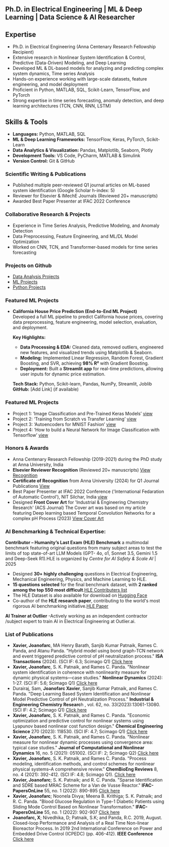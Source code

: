 
## Ph.D. in Electrical Engineering | ML & Deep Learning | Data Science & AI Researcher

## Expertise

- Ph.D. in Electrical Engineering (Anna Centenary Research Fellowship Recipient)
- Extensive research in Nonlinear System Identification & Control, Predictive (Data-Driven) Modeling, and Deep Learning
- Developed ML & DL-based models for analyzing and predicting complex system dynamics, Time series Analysis
- Hands-on experience working with large-scale datasets, feature engineering, and model deployment
- Proficient in Python, MATLAB, SQL, Scikit-Learn, TensorFlow, and PyTorch
- Strong expertise in time series forecasting, anomaly detection, and deep learning architectures (TCN, CNN, RNN, LSTM)

## Skills & Tools

- **Languages:** Python, MATLAB, SQL
- **ML & Deep Learning Frameworks:** TensorFlow, Keras, PyTorch, Scikit-Learn
- **Data Analytics & Visualization:** Pandas, Matplotlib, Seaborn, Plotly
- **Development Tools:** VS Code, PyCharm, MATLAB & Simulink
- **Version Control:** Git & GitHub

  
### Scientific Writing & Publications

- Published multiple peer-reviewed Q1 journal articles on ML-based system identification (Google Scholar h-index: 5)
- Reviewer for Elsevier & IMechE Journals (Reviewed 20+ manuscripts)
- Awarded Best Paper Presenter at IFAC 2022 Conference

### Collaborative Research & Projects

- Experience in Time Series Analysis, Predictive Modeling, and Anomaly Detection
- Data Preprocessing, Feature Engineering, and ML/DL Model Optimization
- Worked on CNN, TCN, and Transformer-based models for time series forecasting

### Projects on Github
-  [Data Analysis Projects](https://github.com/joan-xavier/Data_Analysis_Python_2024)
-  [ML Projects](https://github.com/joan-xavier/ML_projects_2024)
-  [Python Projects](https://github.com/joan-xavier/Python_Projects_2024)

### Featured ML Projects

- **California House Price Prediction (End-to-End ML Project)**  
    Developed a full ML pipeline to predict California house prices, covering data preprocessing, feature engineering, model selection, evaluation, and deployment.  

    **Key Highlights:**  
    - **Data Processing & EDA:** Cleaned data, removed outliers, engineered new features, and visualized trends using Matplotlib & Seaborn.  
    - **Modeling:** Implemented Linear Regression, Random Forest, Gradient Boosting, and SVR, achieving **98% R²** with Gradient Boosting.  
    - **Deployment:** Built a **Streamlit app** for real-time predictions, allowing user inputs for dynamic price estimation.  
    
    **Tech Stack:** Python, Scikit-learn, Pandas, NumPy, Streamlit, Joblib  
    **GitHub:** [Add Link] (if available)


### Featured ML Projects

- Project 1: ‘Image Classification and Pre-Trained Keras Models’ [view](https://cloudxlab.com/certificate/G5N7AD/)
- Project 2: ‘Training from Scratch vs Transfer Learning’ [view](https://cloudxlab.com/certificate/TRS319/)
- Project 3: ‘Autoencoders for MNIST Fashion’ [view](https://cloudxlab.com/certificate/JNJ7SA/)
- Project 4: ‘How to build a Neural Network for Image Classification with Tensorflow’ [view](https://cloudxlab.com/certificate/G5N7AD/)

### Honors & Awards

- Anna Centenary Research Fellowship (2019-2021) during the PhD study at Anna University, India
- **Elsevier Reviewer Recognition** (Reviewed 20+ manuscripts) [View Recognition](https://elsevier-reviewer-recognition-joan.tiiny.site)
- **Certificate of Recognition** from Anna University (2024) for Q1 Journal Publications [View](https://drive.google.com/drive/folders/0Bw7TrMeBmo3Va0JKb3ByV194SE0?dmr=1)
- Best Paper Presenter at IFAC 2022 Conference ('International Fedaration of Automatic Control'), NIT Silchar, India [view](https://publuu.com/flip-book/796176/1758624)
- Designed **Front Cover Art** for 'Industrial & Engineering Chemistry Research' (ACS Journal)  The Cover art was based on my  article featuring Deep learning based Temporal Convolution Networks for a complex pH Process (2023) [View Cover Art](https://pubs.acs.org/toc/iecred/62/33)
    
  
###  AI Benchmarking & Technical Expertise:

**Contributor – Humanity’s Last Exam (HLE) Benchmark**  a multimodal benchmark featuring original questions from many subject areas to test the limits of top state-of-art LLM Models (GPT- 4o, o1, Sonnet 3.5, Gemini 1.5 and Deep-Seek R1).HLE is organized by *Centre for AI Safety & Scale AI* | 2025  
- Designed **30+ highly challenging** questions in Electrical Engineering, Mechanical Engineering, Physics, and Machine Learning to HLE.  
- **15 questions selected** for the final benchmark dataset, with **2 ranked among the top 550 most difficult**.[HLE Contributers list](https://agi.safe.ai/contributors)
- The HLE Dataset is also available for download on [Hugging Face](https://huggingface.co/datasets/cais/hle)
- Co-author of the **HLE research paper**, contributing to the world's most rigorous AI benchmarking initiative.[HLE Paper](https://arxiv.org/abs/2501.14249)
  
**AI Trainer at Outlier**
  -Actively working as an independent contractor /subject expert to train AI in Electrical Engineering at Outlier.ai.

### List of Publications
-	**Xavier, Joanofarc**, MA Henry Barath, Sanjib Kumar Patnaik, Rames C. Panda, and Atanu Panda. "Hybrid model using bond graph-TCN network and event triggered predictive 
  control of pH neutralization process." **ISA Transactions** (2024). (SCI IF: 6.3; Scimago Q1) [Click here](https://www.sciencedirect.com/science/article/pii/S0019057824005366?via%3Dihub)
-	**Xavier, Joanofarc**, S. K. Patnaik, and Rames C. Panda. "Nonlinear system identification in coherence with nonlinearity measure for dynamic physical systems—case studies." **Nonlinear Dynamics** (2024): 1-27. (SCI IF: 5.6; Scimago Q1) [Click here](https://link.springer.com/article/10.1007/s11071-023-09258-0)
-	Durairaj, Sam, **Joanofarc Xavier**, Sanjib Kumar Patnaik, and Rames C. Panda. "Deep Learning Based System Identification and Nonlinear Model Predictive Control of pH 
  Neutralization Process." **Industrial & Engineering Chemistry Researc**h , vol. 62, no. 33(2023):13061-13080. (SCI IF: 4.2; Scimago Q1) [Click here](https://pubs.acs.org/doi/10.1021/acs.iecr.3c01212)       
-  **Xavier, Joanofarc**, S. K. Patnaik, and Rames C. Panda. "Economic optimization and predictive control for nonlinear systems using Lyapunov based nonlinear cost function 
   design." **Chemical Engineering Science** 270 (2023): 118530. (SCI IF: 4.7; Scimago Q1) [Click here](https://www.sciencedirect.com/science/article/abs/pii/S0009250923000866?via%3Dihub)
-  **Xavier, Joanofarc**, S. K. Patnaik, and Rames C. Panda. "Nonlinear measure for nonlinear dynamic processes using convergence area: typical case studies." **Journal of 
   Computational and Nonlinear Dynamics** 16, no. 5 (2021): 051002. (SCI IF: 2; Scimago Q2) [Click here](https://asmedigitalcollection.asme.org/computationalnonlinear/article-abstract/16/5/051002/1104435/Nonlinear-Measure-for-Nonlinear-Dynamic-Processes?redirectedFrom=fulltext)
-  **Xavier, Joanofarc**, S. K. Patnaik, and Rames C. Panda. "Process modeling, identification methods, and control schemes for nonlinear physical systems–A comprehensive 
   review." **ChemBioEng Reviews** 8, no. 4 (2021): 392-412. (SCI IF: 4.8; Scimago Q1). [Click here](https://onlinelibrary.wiley.com/doi/10.1002/cben.202000017)
-  **Xavier, Joanofarc**; S. K. Patnaik; and R. C. Panda. "Sparse Identification and SDRE based MRAC Scheme for a Van de Vusse Reactor." **IFAC-PapersOnLine** 55, no. 1 (2022): 
   890-895 [Click here](https://www.sciencedirect.com/science/article/pii/S240589632200146X?via%3Dihub)
-  **Xavier, Joanofarc**; Noonela Divya; Meena B. Krithiga; S. K. Patnaik; and R. C. Panda. "Blood Glucose Regulation in Type-1 Diabetic Patients using Sliding Mode Control 
   Based on Nonlinear Transformation." **IFAC-PapersOnLine** 55, no. 1 (2022): 902-907 [Click here](https://www.sciencedirect.com/science/article/pii/S2405896322001483?via%3Dihub)
-  **Joanofarc, X**; Nivedhika, D; Patnaik, S.K; and Panda, R.C. 2019, August. Closed-loop Performance and Analysis of a Real Time Non-linear Bioreactor Process. In 2019 2nd 
   International Conference on Power and Embedded Drive Control (ICPEDC) (pp. 406-412). **IEEE Conference** [Click here](https://ieeexplore.ieee.org/abstract/document/9036666)

